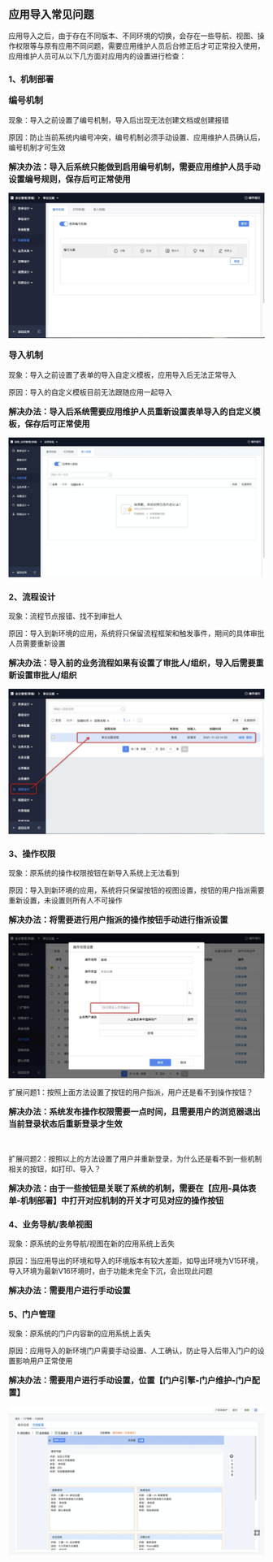 ## 应用导入常见问题

应用导入之后，由于存在不同版本、不同环境的切换，会存在一些导航、视图、操作权限等与原有应用不同问题，需要应用维护人员后台修正后才可正常投入使用，应用维护人员可从以下几方面对应用内的设置进行检查：

### 1、机制部署

<p style="font-weight: 800;font-size: 17px;">编号机制</p>

现象：导入之前设置了编号机制，导入后出现无法创建文档或创建报错

原因：防止当前系统内编号冲突，编号机制必须手动设置、应用维护人员确认后，编号机制才可生效

<p style="font-weight: 800;font-size: 16px;">解决办法：导入后系统只能做到启用编号机制，需要应用维护人员手动设置编号规则，保存后可正常使用</p>

![img](../../img/page1/precautions/precaution-1.png)

<p style="font-weight: 800;font-size: 17px;">导入机制</p>

现象：导入之前设置了表单的导入自定义模板，应用导入后无法正常导入

原因：导入的自定义模板目前无法跟随应用一起导入

<p style="font-weight: 800;font-size: 16px;">解决办法：导入后系统需要应用维护人员重新设置表单导入的自定义模板，保存后可正常使用</p>

![img](../../img/page1/precautions/precaution-2.png)



### 2、流程设计

现象：流程节点报错、找不到审批人

原因：导入到新环境的应用，系统将只保留流程框架和触发事件，期间的具体审批人员需要重新设置

<p style="font-weight: 800;font-size: 16px;">解决办法：导入前的业务流程如果有设置了审批人/组织，导入后需要重新设置审批人/组织</p>

![img](../../img/page1/precautions/precaution-3.png)



### 3、操作权限

现象：原系统的操作权限按钮在新导入系统上无法看到

原因：导入到新环境的应用，系统将只保留按钮的视图设置，按钮的用户指派需要重新设置，未设置则所有人不可操作

<p style="font-weight: 800;font-size: 16px;">解决办法：将需要进行用户指派的操作按钮手动进行指派设置</p>

![img](../../img/page1/precautions/precaution-4.png)

扩展问题1：按照上面方法设置了按钮的用户指派，用户还是看不到操作按钮？

<p style="font-weight: 800;font-size: 16px;">解决办法：系统发布操作权限需要一点时间，且需要用户的浏览器退出当前登录状态后重新登录才生效</p></br>



扩展问题2：按照以上的方法设置了用户并重新登录，为什么还是看不到一些机制相关的按钮，如打印、导入？

<p style="font-weight: 800;font-size: 16px;">解决办法：由于一些按钮是关联了系统的机制，需要在【应用-具体表单-机制部署】中打开对应机制的开关才可见对应的操作按钮</p>

### 4、业务导航/表单视图

现象：原系统的业务导航/视图在新的应用系统上丢失

原因：当应用导出的环境和导入的环境版本有较大差距，如导出环境为V15环境，导入环境为最新V16环境时，由于功能未完全下沉，会出现此问题

<p style="font-weight: 800;font-size: 16px;">解决办法：需要用户进行手动设置</p>

### 5、门户管理

现象：原系统的门户内容新的应用系统上丢失

原因：应用导入的新环境门户需要手动设置、人工确认，防止导入后带入门户的设置影响用户正常使用

<p style="font-weight: 800;font-size: 16px;">解决办法：需要用户进行手动设置，位置【门户引擎-门户维护-门户配置】</p>

![img](../../img/page1/precautions/precaution-5.png)